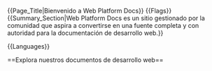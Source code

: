 {{Page_Title|Bienvenido a Web Platform Docs}}
{{Flags}}
{{Summary_Section|Web Platform Docs es un sitio gestionado por la comunidad que aspira a convertirse en una fuente completa y con autoridad para la documentación de desarrollo web.}}

{{Languages}}

==Explora nuestros documentos de desarrollo web==